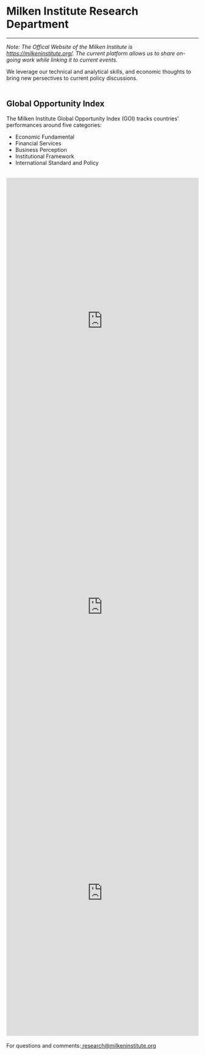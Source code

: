 
<H1><b>Milken Institute Research Department </b></H1><Hr>
<i>Note: The Offical Website of the Milken Institute is <a href="https://milkeninstitute.org" target="_blank">https://milkeninstitute.org/</a>.  The current platform allows us to share on-going work while linking it to current events.</i>

We leverage our technical and analytical skills, and economic thoughts to bring new persectives to current policy discussions.<br><br>

<H2>Global Opportunity Index</H2> 

The Milken Institute Global Opportunity Index (GOI) tracks countries' performances around five categories:
<ul>
  <li>Economic Fundamental</li>
  <li>Financial Services</li>
  <li>Business Perception</li>
  <li>Institutional Framework</li>
  <li>International Standard and Policy</li>
</ul>
<Br>
  <iframe src="https://public.tableau.com/views/goi/Dashboard1?:embed=y&:embed_code_version=3&:loadOrderID=0&:display_count=y&:origin=viz_share_link" width="100%" height="750" frameborder="0"></iframe>

<iframe src="https://public.tableau.com/views/goi/Dashboard1?:display_count=y&:origin=viz_share_link" width="100%" height="750" frameborder="0"></iframe>

<iframe src="https://public.tableau.com/views/goiworld28/Dashboard2?:embed=y&:embed_code_version=3&:loadOrderID=0&:display_count=y&:origin=viz_share_link" width="100%" height="750" frameborder="0"></iframe>
  
  

<br>
<br>
<Bh>
For questions and comments:<a href="mailto:research@milkeninstitute.org"> research@milkeninstitute.org </a><br> 


